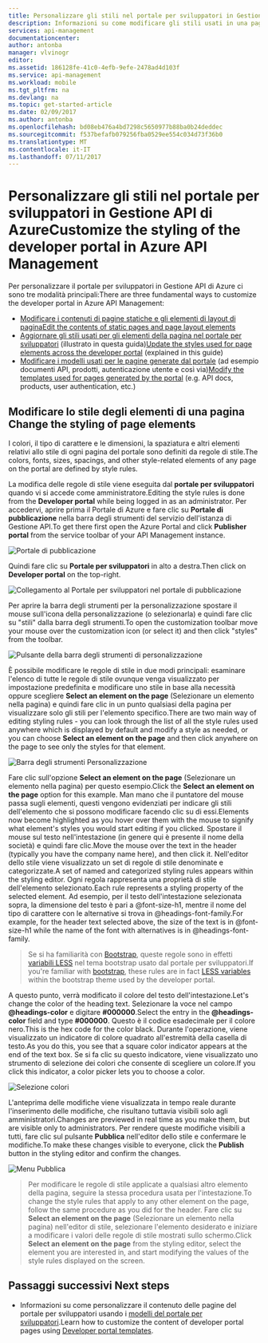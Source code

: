 ```yaml
---
title: Personalizzare gli stili nel portale per sviluppatori in Gestione API di Azure | Microsoft Docs
description: Informazioni su come modificare gli stili usati in una pagina del portale per sviluppatori in Gestione API di Azure.
services: api-management
documentationcenter: 
author: antonba
manager: vlvinogr
editor: 
ms.assetid: 186128fe-41c0-4efb-9efe-2478ad4d103f
ms.service: api-management
ms.workload: mobile
ms.tgt_pltfrm: na
ms.devlang: na
ms.topic: get-started-article
ms.date: 02/09/2017
ms.author: antonba
ms.openlocfilehash: bd08eb476a4bd7298c5650977b88ba0b24deddec
ms.sourcegitcommit: f537befafb079256fba0529ee554c034d73f36b0
ms.translationtype: MT
ms.contentlocale: it-IT
ms.lasthandoff: 07/11/2017
---
```

# <a name="customize-the-styling-of-the-developer-portal-in-azure-api-management"></a><span data-ttu-id="bbfa6-103">Personalizzare gli stili nel portale per sviluppatori in Gestione API di Azure</span><span class="sxs-lookup"><span data-stu-id="bbfa6-103">Customize the styling of the developer portal in Azure API Management</span></span>
<span data-ttu-id="bbfa6-104">Per personalizzare il portale per sviluppatori in Gestione API di Azure ci sono tre modalità principali:</span><span class="sxs-lookup"><span data-stu-id="bbfa6-104">There are three fundamental ways to customize the developer portal in Azure API Management:</span></span>

* <span data-ttu-id="bbfa6-105">[Modificare i contenuti di pagine statiche e gli elementi di layout di pagina][modify-content-layout]</span><span class="sxs-lookup"><span data-stu-id="bbfa6-105">[Edit the contents of static pages and page layout elements][modify-content-layout]</span></span>
* <span data-ttu-id="bbfa6-106">[Aggiornare gli stili usati per gli elementi della pagina nel portale per sviluppatori][customize-styles] (illustrato in questa guida)</span><span class="sxs-lookup"><span data-stu-id="bbfa6-106">[Update the styles used for page elements across the developer portal][customize-styles] (explained in this guide)</span></span>
* <span data-ttu-id="bbfa6-107">[Modificare i modelli usati per le pagine generate dal portale][portal-templates] (ad esempio documenti API, prodotti, autenticazione utente e così via)</span><span class="sxs-lookup"><span data-stu-id="bbfa6-107">[Modify the templates used for pages generated by the portal][portal-templates] (e.g. API docs, products, user authentication, etc.)</span></span>

## <span data-ttu-id="bbfa6-108"><a name="change-headers-styling"> </a> Modificare lo stile degli elementi di una pagina</span><span class="sxs-lookup"><span data-stu-id="bbfa6-108"><a name="change-headers-styling"> </a>Change the styling of page elements</span></span>

<span data-ttu-id="bbfa6-109">I colori, il tipo di carattere e le dimensioni, la spaziatura e altri elementi relativi allo stile di ogni pagina del portale sono definiti da regole di stile.</span><span class="sxs-lookup"><span data-stu-id="bbfa6-109">The colors, fonts, sizes, spacings, and other style-related elements of any page on the portal are defined by style rules.</span></span> 

<span data-ttu-id="bbfa6-110">La modifica delle regole di stile viene eseguita dal **portale per sviluppatori** quando vi si accede come amministratore.</span><span class="sxs-lookup"><span data-stu-id="bbfa6-110">Editing the style rules is done from the **Developer portal** while being logged in as an administrator.</span></span> <span data-ttu-id="bbfa6-111">Per accedervi, aprire prima il Portale di Azure e fare clic su **Portale di pubblicazione** nella barra degli strumenti del servizio dell'istanza di Gestione API.</span><span class="sxs-lookup"><span data-stu-id="bbfa6-111">To get there first open the Azure Portal and click **Publisher portal** from the service toolbar of your API Management instance.</span></span>

![Portale di pubblicazione][api-management-management-console]

<span data-ttu-id="bbfa6-113">Quindi fare clic su **Portale per sviluppatori** in alto a destra.</span><span class="sxs-lookup"><span data-stu-id="bbfa6-113">Then click on **Developer portal** on the top-right.</span></span> 

![Collegamento al Portale per sviluppatori nel portale di pubblicazione][api-management-pp-dp-link]

<span data-ttu-id="bbfa6-115">Per aprire la barra degli strumenti per la personalizzazione spostare il mouse sull'icona della personalizzazione (o selezionarla) e quindi fare clic su "stili" dalla barra degli strumenti.</span><span class="sxs-lookup"><span data-stu-id="bbfa6-115">To open the customization toolbar move your mouse over the customization icon (or select it) and then click "styles" from the toolbar.</span></span>

![Pulsante della barra degli strumenti di personalizzazione][api-management-customization-toolbar-button]

<span data-ttu-id="bbfa6-117">È possibile modificare le regole di stile in due modi principali: esaminare l'elenco di tutte le regole di stile ovunque venga visualizzato per impostazione predefinita e modificare uno stile in base alla necessità oppure scegliere **Select an element on the page** (Selezionare un elemento nella pagina) e quindi fare clic in un punto qualsiasi della pagina per visualizzare solo gli stili per l'elemento specifico.</span><span class="sxs-lookup"><span data-stu-id="bbfa6-117">There are two main way of editing styling rules - you can look through the list of all the style rules used anywhere which is displayed by default and modify a style as needed, or you can choose **Select an element on the page** and then click anywhere on the page to see only the styles for that element.</span></span>

![Barra degli strumenti Personalizzazione][api-management-customization-toolbar]

<span data-ttu-id="bbfa6-119">Fare clic sull'opzione **Select an element on the page** (Selezionare un elemento nella pagina) per questo esempio.</span><span class="sxs-lookup"><span data-stu-id="bbfa6-119">Click the **Select an element on the page** option for this example.</span></span>  <span data-ttu-id="bbfa6-120">Man mano che il puntatore del mouse passa sugli elementi, questi vengono evidenziati per indicare gli stili dell'elemento che si possono modificare facendo clic su di essi.</span><span class="sxs-lookup"><span data-stu-id="bbfa6-120">Elements now become highlighted as you hover over them with the mouse to signify what element's styles you would start editing if you clicked.</span></span> <span data-ttu-id="bbfa6-121">Spostare il mouse sul testo nell'intestazione (in genere qui è presente il nome della società) e quindi fare clic.</span><span class="sxs-lookup"><span data-stu-id="bbfa6-121">Move the mouse over the text in the header (typically you have the company name here), and then click it.</span></span> <span data-ttu-id="bbfa6-122">Nell'editor dello stile viene visualizzato un set di regole di stile denominate e categorizzate.</span><span class="sxs-lookup"><span data-stu-id="bbfa6-122">A set of named and categorized styling rules appears within the styling editor.</span></span> <span data-ttu-id="bbfa6-123">Ogni regola rappresenta una proprietà di stile dell'elemento selezionato.</span><span class="sxs-lookup"><span data-stu-id="bbfa6-123">Each rule represents a styling property of the selected element.</span></span> <span data-ttu-id="bbfa6-124">Ad esempio, per il testo dell'intestazione selezionata sopra, la dimensione del testo è pari a @font-size-h1, mentre il nome del tipo di carattere con le alternative si trova in @headings-font-family.</span><span class="sxs-lookup"><span data-stu-id="bbfa6-124">For example, for the header text selected above, the size of the text is in @font-size-h1 while the name of the font with alternatives is in @headings-font-family.</span></span>

> <span data-ttu-id="bbfa6-125">Se si ha familiarità con [Bootstrap][bootstrap], queste regole sono in effetti [variabili LESS][LESS variables] nel tema bootstrap usato dal portale per sviluppatori.</span><span class="sxs-lookup"><span data-stu-id="bbfa6-125">If you're familiar with [bootstrap][bootstrap], these rules are in fact [LESS variables][LESS variables] within the bootstrap theme used by the developer portal.</span></span>
> 
> 

<span data-ttu-id="bbfa6-126">A questo punto, verrà modificato il colore del testo dell'intestazione.</span><span class="sxs-lookup"><span data-stu-id="bbfa6-126">Let's change the color of the heading text.</span></span> <span data-ttu-id="bbfa6-127">Selezionare la voce nel campo **@headings-color** e digitare **#000000**.</span><span class="sxs-lookup"><span data-stu-id="bbfa6-127">Select the entry in the **@headings-color** field and type **#000000**.</span></span> <span data-ttu-id="bbfa6-128">Questo è il codice esadecimale per il colore nero.</span><span class="sxs-lookup"><span data-stu-id="bbfa6-128">This is the hex code for the color black.</span></span> <span data-ttu-id="bbfa6-129">Durante l'operazione, viene visualizzato un indicatore di colore quadrato all'estremità della casella di testo.</span><span class="sxs-lookup"><span data-stu-id="bbfa6-129">As you do this, you see that a square color indicator appears at the end of the text box.</span></span> <span data-ttu-id="bbfa6-130">Se si fa clic su questo indicatore, viene visualizzato uno strumento di selezione dei colori che consente di scegliere un colore.</span><span class="sxs-lookup"><span data-stu-id="bbfa6-130">If you click this indicator, a color picker lets you to choose a color.</span></span>

![Selezione colori][api-management-customization-toolbar-color-picker]

<span data-ttu-id="bbfa6-132">L'anteprima delle modifiche viene visualizzata in tempo reale durante l'inserimento delle modifiche, che risultano tuttavia visibili solo agli amministratori.</span><span class="sxs-lookup"><span data-stu-id="bbfa6-132">Changes are previewed in real time as you make them, but are visible only to administrators.</span></span> <span data-ttu-id="bbfa6-133">Per rendere queste modifiche visibili a tutti, fare clic sul pulsante **Pubblica** nell'editor dello stile e confermare le modifiche.</span><span class="sxs-lookup"><span data-stu-id="bbfa6-133">To make these changes visible to everyone, click the **Publish** button in the styling editor and confirm the changes.</span></span>

![Menu Pubblica][api-management-customization-toolbar-publish-form]

> <span data-ttu-id="bbfa6-135">Per modificare le regole di stile applicate a qualsiasi altro elemento della pagina, seguire la stessa procedura usata per l'intestazione.</span><span class="sxs-lookup"><span data-stu-id="bbfa6-135">To change the style rules that apply to any other element on the page, follow the same procedure as you did for the header.</span></span> <span data-ttu-id="bbfa6-136">Fare clic su **Select an element on the page** (Selezionare un elemento nella pagina) nell'editor di stile, selezionare l'elemento desiderato e iniziare a modificare i valori delle regole di stile mostrati sullo schermo.</span><span class="sxs-lookup"><span data-stu-id="bbfa6-136">Click **Select an element on the page** from the styling editor, select the element you are interested in, and start modifying the values of the style rules displayed on the screen.</span></span>
> 
> 


## <span data-ttu-id="bbfa6-137"><a name="next-steps"> </a>Passaggi successivi</span><span class="sxs-lookup"><span data-stu-id="bbfa6-137"><a name="next-steps"> </a>Next steps</span></span>
* <span data-ttu-id="bbfa6-138">Informazioni su come personalizzare il contenuto delle pagine del portale per sviluppatori usando i [modelli del portale per sviluppatori](api-management-developer-portal-templates.md).</span><span class="sxs-lookup"><span data-stu-id="bbfa6-138">Learn how to customize the content of developer portal pages using [Developer portal templates](api-management-developer-portal-templates.md).</span></span>

[Change the styling of the headers]: #change-headers-styling
[Next steps]: #next-steps

[Azure Classic Portal]: https://manage.windowsazure.com/

[api-management-management-console]: ./media/api-management-customize-styles/api-management-management-console.png
[api-management-pp-dp-link]: ./media/api-management-customize-styles/api-management-pp-dp-link.png
[api-management-customization-toolbar-button]: ./media/api-management-customize-styles/api-management-customization-toolbar-button.png
[api-management-customization-toolbar]: ./media/api-management-customize-styles/api-management-customization-toolbar.png
[api-management-customization-toolbar-color-picker]: ./media/api-management-customize-styles/api-management-customization-toolbar-color-picker.png
[api-management-customization-toolbar-publish-form]: ./media/api-management-customize-styles/api-management-customization-toolbar-publish-form.png

[modify-content-layout]: api-management-modify-content-layout.md
[customize-styles]: api-management-customize-styles.md
[portal-templates]: api-management-developer-portal-templates.md

[bootstrap]: http://getbootstrap.com/
[LESS variables]: http://getbootstrap.com/css/
